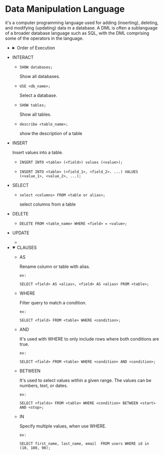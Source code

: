 # Data Manipulation Language

it's a computer programming language used for adding (inserting), deleting, and modifying (updating) data in a database. A DML is often a sublanguage of a broader database language such as SQL, with the DML comprising some of the operators in the language.

- <details>
    <summary>
    Order of Execution
    </summary>

    1. `FROM`
    2. `WHERE`
    3. `GROUP BY`
    4. `HAVING`
    5. `SELECT`
    6. `ORDER BY`
    7. `LIMIT`

</details>

- INTERACT

    - `
    SHOW databases;
    `

        Show all databases.

    - `
    USE <db_name>;
    `

        Select a database.

    - `
    SHOW tables;
    `

        Show all tables.

    - `
    describe <table_name>;
    `

        show the description of a table

- INSERT

    Insert values into a table.

    - `
    INSERT INTO <table> (<field>) values (<value>);
    `

    - `
    INSERT INTO <table> (<field_1>, <field_2>. ...) VALUES
    (<value_1>, <value_2>, ...);
    `

- SELECT

    - `
    select <columns> FROM <table or alias>;
    `

        select columns from a table

- DELETE

    - `
    DELETE FROM <table_name> WHERE <field> = <value>;
    `

- UPDATE

    - 

- <details open>
    <summary>
    CLAUSES
    </summary>

    - AS

        Rename column or table with alias.

        `ex:`

        `SELECT <field> AS <alias>, <field> AS <alias>
        FROM <table>;
        `

    - WHERE

        Filter query to match a condition.

        `ex:`

        `
        SELECT <field> FROM <table> WHERE <condition>;
        `

    - AND

        It's used with WHERE to only include rows where both conditions are true.

        `ex:`

        `
        SELECT <field> FROM <table>
        WHERE <condition> AND <condition>;
        `

    - BETWEEN

        It's used to select values within a given range. The values can be numbers, text, or dates.

        `ex:`

        `
        SELECT <fields> FROM <table>
        WHERE <condition>
        BETWEEN <start> AND <stop>;
        `

    - IN

        Specify multiple values, when use WHERE.

        `ex:`

        `SELECT first_name, last_name, email 
        FROM users
        WHERE id in (10, 100, 90);
        `

</details>